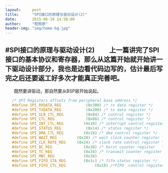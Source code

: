 ```yaml
---
layout:     post
title:      "SPI接口的原理与驱动设计(2)"
date:       2015-06-10 14:58:00
author:     "程照原"
header-img: "img/home-bg.jpg"
---
```

#SPI接口的原理与驱动设计(2)
　　上一篇讲完了SPI接口的基本协议和寄存器，那么从这篇开始就开始讲一下驱动设计部分，我也是边看代码边写的，估计最后写完之后还要返工好多次才能真正完善吧。
-------------------------------------------------------------------------------
　　既然要讲驱动，那自然要从BSP层开始说起。
```c
   /* SPI Registers offsets from peripheral base address */
   #define SPI_RXDATA_REG		    (0x300) /* rx data register */
   #define SPI_TXDATA_REG		    (0x200) /* tx data register */
   #define SPI_GLB_CTL_REG		    (0x04) /* control register */
   #define SPI_CTL_REG		        (0x08) /* control register */
   #define SPI_INT_CTL_REG         (0x10) /* interrupt control register */
   #define SPI_STATUS_REG	        (0x14) /* status register */
   #define SPI_DMA_CTL_REG         (0x18) /* dma control register */
   #define SPI_WAIT_REG    	    (0x20) /* wait clock counter register */
   #define SPI_CLK_RATE_REG		(0x24) /* clock rate control register */
   #define SPI_BC_REG              (0x30) /* burst counter register   */
   #define SPI_TC_REG              (0x34) /* transmit counter register */
   #define SPI_MBC_REG             (0x38)   
   #define SPI_FIFO_STA_REG        (0x1c) /* fifo status register */
   #define SPI_FIFO_CTL_REG		        (0x18) /*FIFO  control register */
```
